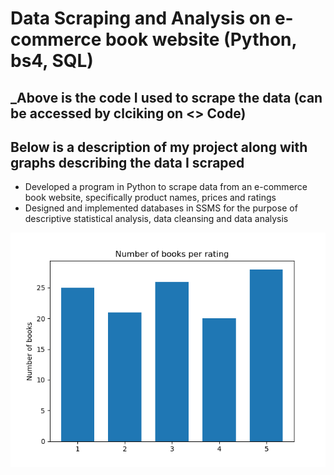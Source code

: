 # Data Scraping and Analysis on e-commerce book website (Python, bs4, SQL)
## _Above is the code I used to scrape the data (can be accessed by clciking on <> Code)
## Below is a description of my project along with graphs describing the data I scraped
- Developed a program in Python to scrape data from an e-commerce book website, specifically product names, prices and ratings
- Designed and implemented databases in SSMS for the purpose of descriptive statistical analysis, data cleansing and data analysis

![Image](Figure_1.png)
